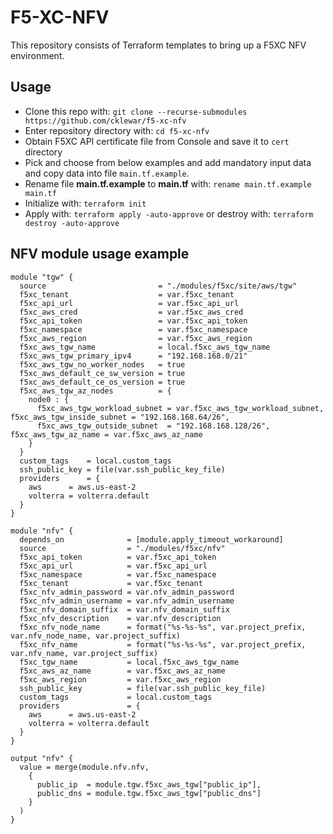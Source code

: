 # F5-XC-NFV
This repository consists of Terraform templates to bring up a F5XC NFV environment.

## Usage

- Clone this repo with: `git clone --recurse-submodules https://github.com/cklewar/f5-xc-nfv`
- Enter repository directory with: `cd f5-xc-nfv`
- Obtain F5XC API certificate file from Console and save it to `cert` directory
- Pick and choose from below examples and add mandatory input data and copy data into file `main.tf.example`.
- Rename file __main.tf.example__ to __main.tf__ with: `rename main.tf.example main.tf`
- Initialize with: `terraform init`
- Apply with: `terraform apply -auto-approve` or destroy with: `terraform destroy -auto-approve`

## NFV module usage example

````hcl
module "tgw" {
  source                         = "./modules/f5xc/site/aws/tgw"
  f5xc_tenant                    = var.f5xc_tenant
  f5xc_api_url                   = var.f5xc_api_url
  f5xc_aws_cred                  = var.f5xc_aws_cred
  f5xc_api_token                 = var.f5xc_api_token
  f5xc_namespace                 = var.f5xc_namespace
  f5xc_aws_region                = var.f5xc_aws_region
  f5xc_aws_tgw_name              = local.f5xc_aws_tgw_name
  f5xc_aws_tgw_primary_ipv4      = "192.168.168.0/21"
  f5xc_aws_tgw_no_worker_nodes   = true
  f5xc_aws_default_ce_sw_version = true
  f5xc_aws_default_ce_os_version = true
  f5xc_aws_tgw_az_nodes          = {
    node0 : {
      f5xc_aws_tgw_workload_subnet = var.f5xc_aws_tgw_workload_subnet, f5xc_aws_tgw_inside_subnet = "192.168.168.64/26",
      f5xc_aws_tgw_outside_subnet  = "192.168.168.128/26", f5xc_aws_tgw_az_name = var.f5xc_aws_az_name
    }
  }
  custom_tags    = local.custom_tags
  ssh_public_key = file(var.ssh_public_key_file)
  providers      = {
    aws      = aws.us-east-2
    volterra = volterra.default
  }
}

module "nfv" {
  depends_on              = [module.apply_timeout_workaround]
  source                  = "./modules/f5xc/nfv"
  f5xc_api_token          = var.f5xc_api_token
  f5xc_api_url            = var.f5xc_api_url
  f5xc_namespace          = var.f5xc_namespace
  f5xc_tenant             = var.f5xc_tenant
  f5xc_nfv_admin_password = var.nfv_admin_password
  f5xc_nfv_admin_username = var.nfv_admin_username
  f5xc_nfv_domain_suffix  = var.nfv_domain_suffix
  f5xc_nfv_description    = var.nfv_description
  f5xc_nfv_node_name      = format("%s-%s-%s", var.project_prefix, var.nfv_node_name, var.project_suffix)
  f5xc_nfv_name           = format("%s-%s-%s", var.project_prefix, var.nfv_name, var.project_suffix)
  f5xc_tgw_name           = local.f5xc_aws_tgw_name
  f5xc_aws_az_name        = var.f5xc_aws_az_name
  f5xc_aws_region         = var.f5xc_aws_region
  ssh_public_key          = file(var.ssh_public_key_file)
  custom_tags             = local.custom_tags
  providers               = {
    aws      = aws.us-east-2
    volterra = volterra.default
  }
}

output "nfv" {
  value = merge(module.nfv.nfv,
    {
      public_ip  = module.tgw.f5xc_aws_tgw["public_ip"],
      public_dns = module.tgw.f5xc_aws_tgw["public_dns"]
    }
  )
}
````